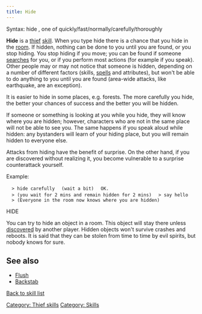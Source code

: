 ```yaml
---
title: Hide
---
```


Syntax: hide <effort>, one of quickly/fast/normally/carefully/thoroughly

**Hide** is a [thief](thief "wikilink") [skill](skill "wikilink"). When
you type hide there is a chance that you hide in the
[room](room "wikilink"). If hidden, nothing can be done to you until you
are found, or you stop hiding. You stop hiding if you move; you can be
found if someone [searches](search "wikilink") for you, or if you
perform most actions (for example if you speak). Other people may or may
not notice that someone is hidden, depending on a number of different
factors (skills, [spells](spell "wikilink") and attributes), but won't
be able to do anything to you until you are found (area-wide attacks,
like earthquake, are an exception).

It is easier to hide in some places, e.g. forests. The more carefully
you hide, the better your chances of success and the better you will be
hidden.

If someone or something is looking at you while you hide, they will know
where you are hidden; however, characters who are not in the same place
will not be able to see you. The same happens if you speak aloud while
hidden: any bystanders will learn of your hiding place, but you will
remain hidden to everyone else.

Attacks from hiding have the benefit of surprise. On the other hand, if
you are discovered without realizing it, you become vulnerable to a
surprise counterattack yourself.

Example:

`  > hide carefully`
`  (wait a bit)`
`  OK.`
`  > (you wait for 2 mins and remain hidden for 2 mins)`
`  > say hello`
`  > (Everyone in the room now knows where you are hidden)`

HIDE <object>

You can try to hide an object in a room. This object will stay there
unless [discovered](reveal "wikilink") by another player. Hidden objects
won't survive crashes and reboots. It is said that they can be stolen
from time to time by evil spirits, but nobody knows for sure.

## See also

- [Flush](Flush "wikilink")
- [Backstab](Backstab "wikilink")

[Back to skill list](Skill "wikilink")

[Category: Thief skills](Category:_Thief_skills "wikilink") [Category:
Skills](Category:_Skills "wikilink")